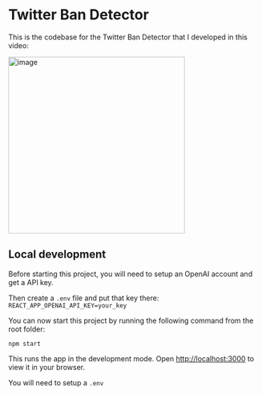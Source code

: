 # Twitter Ban Detector

This is the codebase for the Twitter Ban Detector that I developed in this video:
<div>
<a href="https://youtu.be/AfoxZEGv7UY">
<img width="352" alt="image" src="https://user-images.githubusercontent.com/121587026/210020435-5831d71b-663e-4a95-a44d-6ff18395b396.png">
</a>
</div>


## Local development

Before starting this project, you will need to setup an OpenAI account and get a API key.

Then create a `.env` file and put that key there:
`REACT_APP_OPENAI_API_KEY=your_key`

You can now start this project by running the following command from the root folder:

`npm start`

This runs the app in the development mode.
Open [http://localhost:3000](http://localhost:3000) to view it in your browser.

You will need to setup a `.env` 

